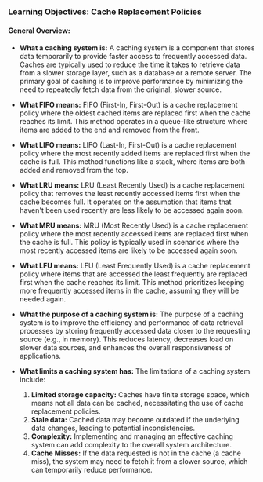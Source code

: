 ### Learning Objectives: Cache Replacement Policies

#### General Overview:
- **What a caching system is:**
  A caching system is a component that stores data temporarily to provide faster access to frequently accessed data. Caches are typically used to reduce the time it takes to retrieve data from a slower storage layer, such as a database or a remote server. The primary goal of caching is to improve performance by minimizing the need to repeatedly fetch data from the original, slower source.

- **What FIFO means:**
  FIFO (First-In, First-Out) is a cache replacement policy where the oldest cached items are replaced first when the cache reaches its limit. This method operates in a queue-like structure where items are added to the end and removed from the front.

- **What LIFO means:**
  LIFO (Last-In, First-Out) is a cache replacement policy where the most recently added items are replaced first when the cache is full. This method functions like a stack, where items are both added and removed from the top.

- **What LRU means:**
  LRU (Least Recently Used) is a cache replacement policy that removes the least recently accessed items first when the cache becomes full. It operates on the assumption that items that haven't been used recently are less likely to be accessed again soon.

- **What MRU means:**
  MRU (Most Recently Used) is a cache replacement policy where the most recently accessed items are replaced first when the cache is full. This policy is typically used in scenarios where the most recently accessed items are likely to be accessed again soon.

- **What LFU means:**
  LFU (Least Frequently Used) is a cache replacement policy where items that are accessed the least frequently are replaced first when the cache reaches its limit. This method prioritizes keeping more frequently accessed items in the cache, assuming they will be needed again.

- **What the purpose of a caching system is:**
  The purpose of a caching system is to improve the efficiency and performance of data retrieval processes by storing frequently accessed data closer to the requesting source (e.g., in memory). This reduces latency, decreases load on slower data sources, and enhances the overall responsiveness of applications.

- **What limits a caching system has:**
  The limitations of a caching system include:
  1. **Limited storage capacity:** Caches have finite storage space, which means not all data can be cached, necessitating the use of cache replacement policies.
  2. **Stale data:** Cached data may become outdated if the underlying data changes, leading to potential inconsistencies.
  3. **Complexity:** Implementing and managing an effective caching system can add complexity to the overall system architecture.
  4. **Cache Misses:** If the data requested is not in the cache (a cache miss), the system may need to fetch it from a slower source, which can temporarily reduce performance.